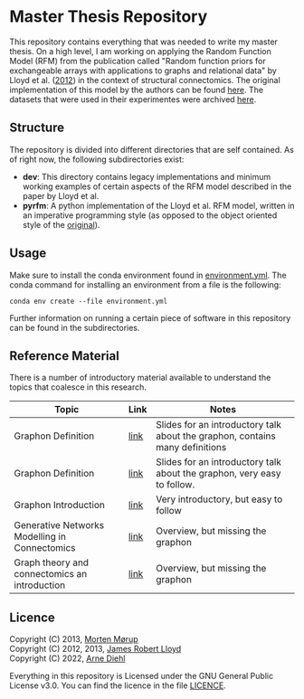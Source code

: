 # Master Thesis Repository
This repository contains everything that was needed to write my master thesis. On a high level, I am working on applying the Random Function Model (RFM) from the publication called "Random function priors for exchangeable arrays with applications to graphs and relational data" by Lloyd et al. ([2012](https://proceedings.nips.cc/paper/2012/hash/df6c9756b2334cc5008c115486124bfe-Abstract.html)) in the context of structural connectomics. The original implementation of this model by the authors can be found [here](https://github.com/adiehl96/BasicRFM). The datasets that were used in their experimentes were archived [here](https://github.com/adiehl96/Network-Science-Datasets).

## Structure
The repository is divided into different directories that are self contained. As of right now, the following subdirectories exist:
* **dev**: This directory contains legacy implementations and minimum working examples of certain aspects of the RFM model described in the paper by Lloyd et al.
* **pyrfm**: A python implementation of the Lloyd et al. RFM model, written in an imperative programming style (as opposed to the object oriented style of the [original](https://github.com/adiehl96/BasicRFM)).

## Usage

Make sure to install the conda environment found in [environment.yml](./environment.yml). The conda command for installing an environment from a file is the following:
```
conda env create --file environment.yml
```
Further information on running a certain piece of software in this repository can be found in the subdirectories.

## Reference Material
There is a number of introductory material available to understand the topics that coalesce in this research.

|Topic|Link|Notes|
|---|---|---|
|Graphon Definition|[link](https://nkeriven.github.io/files/tuto_graphon.pdf)|Slides for an introductory talk about the graphon, contains many definitions|
|Graphon Definition|[link](https://christofseiler.github.io/stats205/Lecture23/GraphLimits.pdf)| Slides for an introductory talk about the graphon, very easy to follow.
|Graphon Introduction|[link](https://people.math.osu.edu/memolitechera.1/courses/cse-topics-2016/slides/corey-graphons-slides.pdf)| Very introductory, but easy to follow|
|Generative Networks Modelling in Connectomics|[link](https://www.humanbrainmapping.org/files/2016/ED/ohbm_genmodels_talk.pdf)| Overview, but missing the graphon|
|Graph theory and connectomics an introduction|[link](https://www.humanbrainmapping.org/files/2016/ED/Fornito_OHBM-June_2016.pdf)| Overview, but missing the graphon|


## Licence
Copyright (C) 2013, [Morten Mørup](http://www.mortenmorup.dk/)<br>
Copyright (C) 2012, 2013, [James Robert Lloyd](https://github.com/jamesrobertlloyd)<br>
Copyright (C) 2022, [Arne Diehl](https://github.com/adiehl96)


Everything in this repository is Licensed under the GNU General Public License v3.0. You can find the licence in the file [LICENCE](./LICENSE).
